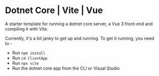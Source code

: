 # Dotnet Core | Vite | Vue

A starter template for running a dotnet core server, a Vue 3 front-end and compiling it with Vite.

Currently, it's a bit janky to get up and running. To get it running, you need to -

- Run `npm install`
- Run `cd ClientApp`
- Run `npx vite`
- Run the dotnet core app from the CLI or Visual Studio
